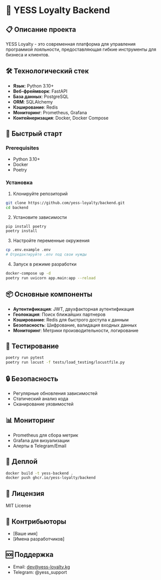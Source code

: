# 🚀 YESS Loyalty Backend

## 📋 Описание проекта

YESS Loyalty - это современная платформа для управления программой лояльности, предоставляющая гибкие инструменты для бизнеса и клиентов.

## 🛠 Технологический стек

- **Язык**: Python 3.10+
- **Веб-фреймворк**: FastAPI
- **База данных**: PostgreSQL
- **ORM**: SQLAlchemy
- **Кэширование**: Redis
- **Мониторинг**: Prometheus, Grafana
- **Контейнеризация**: Docker, Docker Compose

## 🚀 Быстрый старт

### Prerequisites

- Python 3.10+
- Docker
- Poetry

### Установка

1. Клонируйте репозиторий
```bash
git clone https://github.com/yess-loyalty/backend.git
cd backend
```

2. Установите зависимости
```bash
pip install poetry
poetry install
```

3. Настройте переменные окружения
```bash
cp .env.example .env
# Отредактируйте .env под свои нужды
```

4. Запуск в режиме разработки
```bash
docker-compose up -d
poetry run uvicorn app.main:app --reload
```

## 📦 Основные компоненты

- **Аутентификация**: JWT, двухфакторная аутентификация
- **Геолокация**: Поиск ближайших партнеров
- **Кэширование**: Redis для быстрого доступа к данным
- **Безопасность**: Шифрование, валидация входных данных
- **Мониторинг**: Метрики производительности, логирование

## 🧪 Тестирование

```bash
poetry run pytest
poetry run locust -f tests/load_testing/locustfile.py
```

## 🔒 Безопасность

- Регулярные обновления зависимостей
- Статический анализ кода
- Сканирование уязвимостей

## 📊 Мониторинг

- Prometheus для сбора метрик
- Grafana для визуализации
- Алерты в Telegram/Email

## 🚢 Деплой

```bash
docker build -t yess-backend .
docker push ghcr.io/yess-loyalty/backend
```

## 📝 Лицензия

MIT License

## 👥 Контрибьюторы

- [Ваше имя]
- [Имена разработчиков]

## 🆘 Поддержка

- Email: dev@yess-loyalty.kg
- Telegram: @yess_support
